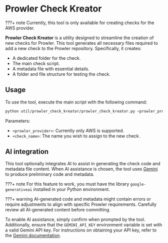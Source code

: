 
# Prowler Check Kreator

???+ note
    Currently, this tool is only available for creating checks for the AWS provider.

**Prowler Check Kreator** is a utility designed to streamline the creation of new checks for Prowler. This tool generates all necessary files required to add a new check to the Prowler repository. Specifically, it creates:

- A dedicated folder for the check.
- The main check script.
- A metadata file with essential details.
- A folder and file structure for testing the check.

## Usage

To use the tool, execute the main script with the following command:

```bash
python util/prowler_check_kreator/prowler_check_kreator.py <prowler_provider> <check_name>
```
Parameters:

- `<prowler_provider>`: Currently only AWS is supported.
- `<check_name>`: The name you wish to assign to the new check.

## AI integration

This tool optionally integrates AI to assist in generating the check code and metadata file content. When AI assistance is chosen, the tool uses [Gemini](https://gemini.google.com/) to produce preliminary code and metadata.

???+ note
    For this feature to work, you must have the library `google-generativeai` installed in your Python environment.

???+ warning
    AI-generated code and metadata might contain errors or require adjustments to align with specific Prowler requirements. Carefully review all AI-generated content before committing.

To enable AI assistance, simply confirm when prompted by the tool. Additionally, ensure that the `GEMINI_API_KEY` environment variable is set with a valid Gemini API key. For instructions on obtaining your API key, refer to the [Gemini documentation](https://ai.google.dev/gemini-api/docs/api-key).
